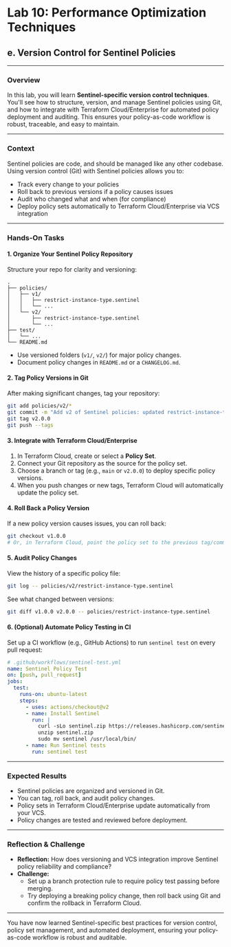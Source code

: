 # Lab 10: Performance Optimization Techniques
## e. Version Control for Sentinel Policies

---

### Overview

In this lab, you will learn **Sentinel-specific version control techniques**. You'll see how to structure, version, and manage Sentinel policies using Git, and how to integrate with Terraform Cloud/Enterprise for automated policy deployment and auditing. This ensures your policy-as-code workflow is robust, traceable, and easy to maintain.

---

### Context

Sentinel policies are code, and should be managed like any other codebase. Using version control (Git) with Sentinel policies allows you to:
- Track every change to your policies
- Roll back to previous versions if a policy causes issues
- Audit who changed what and when (for compliance)
- Deploy policy sets automatically to Terraform Cloud/Enterprise via VCS integration

---

### Hands-On Tasks

#### 1. Organize Your Sentinel Policy Repository

Structure your repo for clarity and versioning:

```
.
├── policies/
│   ├── v1/
│   │   ├── restrict-instance-type.sentinel
│   │   └── ...
│   └── v2/
│       ├── restrict-instance-type.sentinel
│       └── ...
├── test/
│   └── ...
└── README.md
```

- Use versioned folders (`v1/`, `v2/`) for major policy changes.
- Document policy changes in `README.md` or a `CHANGELOG.md`.

#### 2. Tag Policy Versions in Git

After making significant changes, tag your repository:

```sh
git add policies/v2/*
git commit -m "Add v2 of Sentinel policies: updated restrict-instance-type logic"
git tag v2.0.0
git push --tags
```

#### 3. Integrate with Terraform Cloud/Enterprise

1. In Terraform Cloud, create or select a **Policy Set**.
2. Connect your Git repository as the source for the policy set.
3. Choose a branch or tag (e.g., `main` or `v2.0.0`) to deploy specific policy versions.
4. When you push changes or new tags, Terraform Cloud will automatically update the policy set.

#### 4. Roll Back a Policy Version

If a new policy version causes issues, you can roll back:

```sh
git checkout v1.0.0
# Or, in Terraform Cloud, point the policy set to the previous tag/commit
```

#### 5. Audit Policy Changes

View the history of a specific policy file:

```sh
git log -- policies/v2/restrict-instance-type.sentinel
```

See what changed between versions:

```sh
git diff v1.0.0 v2.0.0 -- policies/restrict-instance-type.sentinel
```

#### 6. (Optional) Automate Policy Testing in CI

Set up a CI workflow (e.g., GitHub Actions) to run `sentinel test` on every pull request:

```yaml
# .github/workflows/sentinel-test.yml
name: Sentinel Policy Test
on: [push, pull_request]
jobs:
  test:
    runs-on: ubuntu-latest
    steps:
      - uses: actions/checkout@v2
      - name: Install Sentinel
        run: |
          curl -sLo sentinel.zip https://releases.hashicorp.com/sentinel/0.18.10/sentinel_0.18.10_linux_amd64.zip
          unzip sentinel.zip
          sudo mv sentinel /usr/local/bin/
      - name: Run Sentinel tests
        run: sentinel test
```

---

### Expected Results

- Sentinel policies are organized and versioned in Git.
- You can tag, roll back, and audit policy changes.
- Policy sets in Terraform Cloud/Enterprise update automatically from your VCS.
- Policy changes are tested and reviewed before deployment.

---

### Reflection & Challenge

- **Reflection:** How does versioning and VCS integration improve Sentinel policy reliability and compliance?
- **Challenge:**
  - Set up a branch protection rule to require policy test passing before merging.
  - Try deploying a breaking policy change, then roll back using Git and confirm the rollback in Terraform Cloud.

---

You have now learned Sentinel-specific best practices for version control, policy set management, and automated deployment, ensuring your policy-as-code workflow is robust and auditable. 